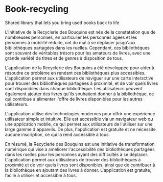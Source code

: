 # Book-recycling
Shared library that lets you bring used books back to life

L'initiative de la Recyclerie des Bouquins est née de la constatation que de nombreuses personnes, en particulier les personnes âgées et les personnes à mobilité réduite, ont du mal à se déplacer jusqu'aux bibliothèques partagées dans les ruelles. Cependant, ces bibliothèques sont souvent de véritables trésors pour les amateurs de livres, avec une grande variété de titres et de genres à disposition de tous.

L'application de la Recyclerie des Bouquins a été développée pour aider à résoudre ce problème en rendant ces bibliothèques plus accessibles. L'application permet aux utilisateurs de naviguer sur une carte interactive pour trouver des bibliothèques partagées à proximité, et de voir quels livres sont disponibles dans chaque bibliothèque. Les utilisateurs peuvent également ajouter des livres qu'ils souhaitent donner à la bibliothèque, ce qui contribue à alimenter l'offre de livres disponibles pour les autres utilisateurs.

L'application utilise des technologies modernes pour offrir une expérience utilisateur simple et intuitive. Elle est accessible via un navigateur web ou une application mobile, ce qui permet aux utilisateurs de l'utiliser sur une large gamme d'appareils. De plus, l'application est gratuite et ne nécessite aucune inscription, ce qui la rend accessible à tous.

En résumé, la Recyclerie des Bouquins est une initiative de transformation numérique qui vise à améliorer l'accessibilité des bibliothèques partagées dans les ruelles pour les personnes ayant des difficultés à se déplacer. L'application permet aux utilisateurs de trouver des bibliothèques à proximité et de voir quels livres sont disponibles, ainsi que de contribuer à la bibliothèque en ajoutant des livres à donner. L'application est gratuite, facile à utiliser et accessible à tous.
